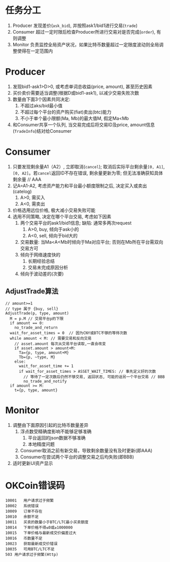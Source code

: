 # 任务分工

1. Producer 发现差价(`ask_bid`), 并按照ask1/bid1进行交易(`trade`)
1. Consumer 超过一定时限后检查Producer所进行交易对是否完成(`order`), 有则调整
1. Monitor 负责监控全局资产状况，如果比特币数量超过一定限度波动则全局调整使得在一定范围内


# Producer

1. 发现bid1-ask1>D>0, 或考虑单词总收益(price, amount), 甚至历史因素  
1. 买价卖价需要适当调整(根据D或bid1-ask1), 以减少交易失败次数  
1. 数量由下面3个因素共同决定:  
   1. 不超过aks/bid最小值  
   1. 不超过每个平台的资产购买(fiat)卖出(btc)能力  
   1. 不小于单个最小限额(Ma, Mb)的最大值M, 假定Ma<Mb  
1. 和Consumer共享一个队列, 当交易完成后将交易ID及price, amount信息(`TradeInfo`)结对给Consumer

# Consumer
   1. 只要发现剩余量A1（A2）, 立即取消(`cancel`); 取消后实际平台剩余量`[0, A1]`, `[0, A2]`。若`cancel`返回ID不存在错误, 剩余量更新为零; 但无法准确获知具体剩余量 // AAA  
   1. 记A=A1-A2, 考虑资产能力和平台最小额度限制之后, 决定买入或卖出(catelog)  
      1. A>0, 需买入  
      1. A<0, 需卖出  
   1. 价格选用远位价格, 极大减小交易失败可能  
   1. 选用不同策略, 决定在哪个平台交易, 考虑如下因素  
      1. 两个交易平台的ask1/bid1信息; 缺陷: 通常多两次request  
         1. A>0, buy, 倾向于ask小的  
         1. A<0, sell, 倾向于bid大的  
      1. 交易数量: 当Ma<A<Mb时倾向于Ma对应平台; 否则在Mb所在平台需双向交易方可  
      1. 倾向于网络速度快的  
         1. 长期经验总结  
         1. 交易未完成原因分析  
      1. 倾向于波动差的(次要)  

## AdjustTrade算法

    // amount>=1
    // type 属于 {buy, sell}
    AdjustTrade(p, type, amount)
      M = p.M // 交易平台p的下限
      if amount == 0:
        no_trade_and_return
      wait_for_asset_times = 0  // 因为CNY或BTC不够的等待次数
      while amount < M: // 需要交易和反向交易
        // asset.amount 每次从交易平台读取,一直会改变
        if asset.amount > amount+M:
          Ta={p, type, amount+M}
          Tb={p, ~type, M}
        else:
          wait_for_asset_time += 1
          if wait_for_asset_times > ASSET_WAIT_TIMES: // 事先定义好的次数
            // 等待了一定次数后仍然不够交易, 返回状态, 可能的话另一个平台交易 // BBB
            no_trade_and_notify
      if amount >= M:
        t={p, type, amount}
        
# Monitor

1. 调整由下面原因引起的比特币数量差异  
   1. 浮点数受精确度影响不能够足够准确  
      1. 平台返回的json数据不够准确  
      1. 本地精度问题  
   1. Consumer取消之前有新交易，导致剩余数量没有及时更新(即AAA)  
   1. Consumer在尝试两个平台的调整交易之后均失败(即BBB)  
2. 适时更新UI资产显示  


# OKCoin错误码

```
10001	用户请求过于频繁
10002	系统错误
10009	订单不存在
10010	余额不足
10011	买卖的数量小于BTC/LTC最小买卖额度
10014	下单价格不得≤0或≥1000000
10015	下单价格与最新成交价偏差过大
10016	币数量不足
10023	获取最新成交价错误
10035	可用BTC/LTC不足
503	用户请求过于频繁(Http)
```
